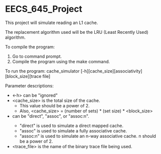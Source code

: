 # EECS_645_Project

This project will simulate reading an L1 cache.

The replacement algorithm used will be the LRU (Least Recently Used) algorithm.

To compile the program:
1. Go to command prompt.
2. Compile the program using the make command.

To run the program:
cache_simulator [-h][cache_size][associativity][block_size][trace file]

Parameter descriptions:
  - <-h> can be "ignored"
  - <cache_size> is the total size of the cache.
    - This value should be a power of 2.
    - Also, <cache_size> = (number of sets) * (set size) * <block_size>
  - <associativity> can be "direct", "assoc", or "assoc:n".
    - "direct" is used to simulate a direct mapped cache.
    - "assoc" is used to simulate a fully associative cache.
    - "assoc:n" is used to simulate an n-way associative cache. n should be a power of 2.
  - <trace_file> is the name of the binary trace file being used.
